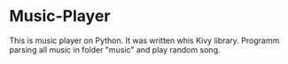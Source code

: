 # Music-Player
This is music player on Python. It was written whis Kivy library. Programm parsing all music in folder "music" and play random song.
